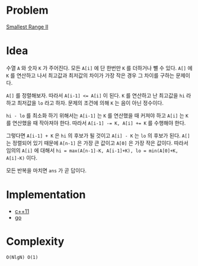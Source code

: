 # Problem

[Smallest Range II](https://leetcode.com/problems/smallest-range-ii/)

# Idea

수열 `A` 와 숫자 `K` 가 주어진다. 모든 `A[i]` 에 단 한번만 `K` 를
더하거나 뺄 수 있다.  `A[]` 에 `K` 를 연산하고 나서 최고값과 최저값의
차이가 가장 작은 경우 그 차이를 구하는 문제이다.

`A[]` 를 정렬해보자. 따라서 `A[i-1] <= A[i]` 이 된다. `K` 를 연산하고
난 최고값을 `hi` 라 하고 최저값을 `lo` 라고 하자. 문제의 조건에 의해
`K` 는 음이 아닌 정수이다. 

`hi - lo` 를 최소화 하기 위해서는 `A[i-1]` 는 `K` 를 연산했을 때
커져야 하고 `A[i]` 는 `K` 를 연산했을 때 작아져야 한다. 따라서 `A[i-1]
-= K, A[i] += K` 를 수행해야 한다.

그렇다면 `A[i-1] + K` 은 `hi` 의 후보가 될 것이고 `A[i] - K` 는 `lo`
의 후보가 된다.  `A[]` 는 정렬되어 있기 때문에 `A[n-1]` 은 가장 큰
값이고 `A[0]` 은 가장 작은 값이다. 따라서 임의의 `A[i]` 에 대해서 `hi
= max(A[n-1]-K, A[i-1]+K), lo = min(A[0]+K, A[i]-K)` 이다.

모든 반복을 마치면 `ans` 가 곧 답이다.

# Implementation

* [c++11](a.cpp)
* [go](a.go)

# Complexity

```
O(NlgN) O(1)
```
